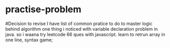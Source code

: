 # practise-problem
#Decision to revise
I have list of common pratice to do to master logic behind algorithm
one thing i noticed with variable declaration problem in java. so  i waana try leetcode 66 ques with javascript.
learn to retrun array in one line, syntax game;
